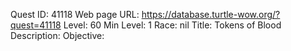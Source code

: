 Quest ID: 41118
Web page URL: https://database.turtle-wow.org/?quest=41118
Level: 60
Min Level: 1
Race: nil
Title: Tokens of Blood
Description: 
Objective: 
